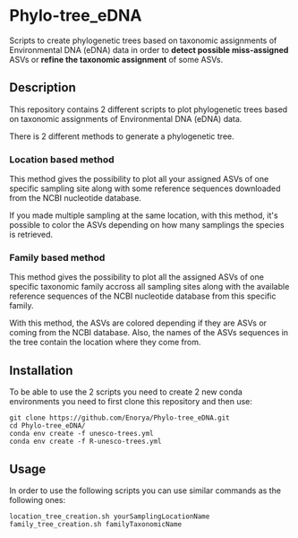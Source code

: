 # Phylo-tree_eDNA
Scripts to create phylogenetic trees based on taxonomic assignments of Environmental DNA (eDNA) data in order to **detect possible miss-assigned** ASVs or **refine the taxonomic assignment** of some ASVs.

## Description
This repository contains 2 different scripts to plot phylogenetic trees based on taxonomic assignments of Environmental DNA (eDNA) data.

There is 2 different methods to generate a phylogenetic tree.

### Location based method
This method gives the possibility to plot all your assigned ASVs of one specific sampling site along with some reference sequences downloaded from the NCBI nucleotide database.

If you made multiple sampling at the same location, with this method, it's possible to color the ASVs depending on how many samplings the species is retrieved. 


### Family based method
This method gives the possibility to plot all the assigned ASVs of one specific taxonomic family accross all sampling sites along with the available reference sequences of the NCBI nucleotide database from this specific family.

With this method, the ASVs are colored depending if they are ASVs or coming from the NCBI database. Also, the names of the ASVs sequences in the tree contain the location where they come from.

## Installation
To be able to use the 2 scripts you need to create 2 new conda environments you need to first clone this repository and then use:
```
git clone https://github.com/Enorya/Phylo-tree_eDNA.git
cd Phylo-tree_eDNA/
conda env create -f unesco-trees.yml
conda env create -f R-unesco-trees.yml
```

## Usage
In order to use the following scripts you can use similar commands as the following ones:
```
location_tree_creation.sh yourSamplingLocationName
family_tree_creation.sh familyTaxonomicName
```
